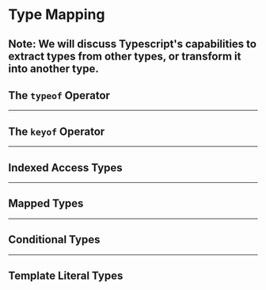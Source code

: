 # Type Mapping
Note:
We will discuss Typescript's capabilities to extract types from other types, or transform it into another type.
---
## The `typeof` Operator
---
## The `keyof` Operator
---
## Indexed Access Types
---
## Mapped Types
---
## Conditional Types
---
## Template Literal Types
